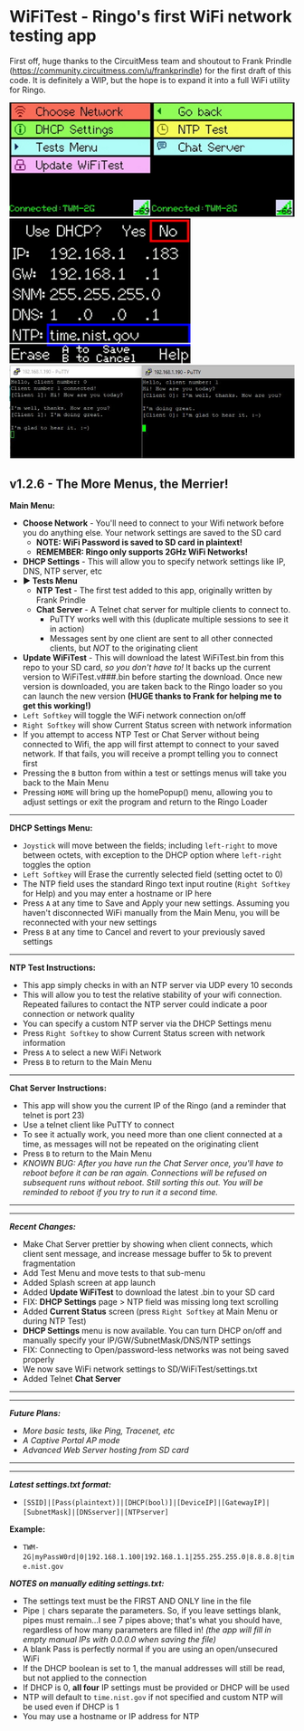 # WiFiTest - Ringo's first WiFi network testing app

First off, huge thanks to the CircuitMess team and shoutout to Frank Prindle (https://community.circuitmess.com/u/frankprindle) for the
first draft of this code. It is definitely a WIP, but the hope is to expand it into a full WiFi utility for Ringo.

![Screenshot](WiFiTest_screenshot.jpg) 
![Screenshot](WiFiTest_DHCPSettings_screenshot.jpg)
![Screenshot](WiFiTest_ChatServer_screenshot.jpg)

## **v1.2.6 - The More Menus, the Merrier!**

**Main Menu:**
 * **Choose Network** - You'll need to connect to your Wifi network before you do anything else. Your network settings are saved to the SD card
   * **NOTE: WiFi Password is saved to SD card in plaintext!**
   * **REMEMBER: Ringo only supports 2GHz WiFi Networks!**
 * **DHCP Settings** - This will allow you to specify network settings like IP, DNS, NTP server, etc
 * **► Tests Menu**
    * **NTP Test** - The first test added to this app, originally written by Frank Prindle
    * **Chat Server** - A Telnet chat server for multiple clients to connect to. 
      * PuTTY works well with this (duplicate multiple sessions to see it in action)
      * Messages sent by one client are sent to all other connected clients, but _NOT_ to the originating client
 * **Update WiFiTest** - This will download the latest WiFiTest.bin from this repo to your SD card, _so you don't have to!_ It backs up the current version to WiFiTest.v###.bin before starting the download. Once new version is downloaded, you are taken back to the Ringo loader so you can launch the new version **(HUGE thanks to Frank for helping me to get this working!)**
 * `Left Softkey` will toggle the WiFi network connection on/off
 * `Right Softkey` will show Current Status screen with network information
 * If you attempt to access NTP Test or Chat Server without being connected to Wifi, the app will first attempt to connect to your saved network. If that fails, you will receive a prompt telling you to connect first
 * Pressing the `B` button from within a test or settings menus will take you back to the Main Menu
 * Pressing `HOME` will bring up the homePopup() menu, allowing you to adjust settings or exit the program and return to the Ringo Loader
-----
**DHCP Settings Menu:**
 * `Joystick` will move between the fields; including `left-right` to move between octets, with exception to the DHCP option where `left-right` toggles the option
 * `Left Softkey` will Erase the currently selected field (setting octet to 0)
 * The NTP field uses the standard Ringo text input routine (`Right Softkey` for Help) and you may enter a hostname or IP here
 * Press `A` at any time to Save and Apply your new settings. Assuming you haven't disconnected WiFi manually from the Main Menu, you will be reconnected with your new settings
 * Press `B` at any time to Cancel and revert to your previously saved settings
-----
**NTP Test Instructions:**
 * This app simply checks in with an NTP server via UDP every 10 seconds
 * This will allow you to test the relative stability of your wifi connection. Repeated failures to contact the NTP server could indicate a poor connection or network quality
 * You can specify a custom NTP server via the DHCP Settings menu
 * Press `Right Softkey` to show Current Status screen with network information
 * Press `A` to select a new WiFi Network
 * Press `B` to return to the Main Menu
-----
**Chat Server Instructions:**
 * This app will show you the current IP of the Ringo (and a reminder that telnet is port 23)
 * Use a telnet client like PuTTY to connect
 * To see it actually work, you need more than one client connected at a time, as messages will not be repeated on the originating client
 * Press `B` to return to the Main Menu
 * _KNOWN BUG: After you have run the Chat Server once, you'll have to reboot before it can be ran again. Connections will be refused on subsequent runs without reboot. Still sorting this out. You will be reminded to reboot if you try to run it a second time._
-----
-----
_**Recent Changes:**_
 * Make Chat Server prettier by showing when client connects, which client sent message, and increase message buffer to 5k to prevent fragmentation
 * Add Test Menu and move tests to that sub-menu
 * Added Splash screen at app launch
 * Added **Update WiFiTest** to download the latest .bin to your SD card
 * FIX: **DHCP Settings** page > NTP field was missing long text scrolling
 * Added **Current Status** screen (press `Right Softkey` at Main Menu or during NTP Test)
 * **DHCP Settings** menu is now available. You can turn DHCP on/off and manually specify your IP/GW/SubnetMask/DNS/NTP settings
 * FIX: Connecting to Open/password-less networks was not being saved properly
 * We now save WiFi network settings to SD/WiFiTest/settings.txt
 * Added Telnet **Chat Server**
-----
-----
_**Future Plans:**_
 * _More basic tests, like Ping, Tracenet, etc_
 * _A Captive Portal AP mode_
 * _Advanced Web Server hosting from SD card_
-----
-----
_**Latest settings.txt format:**_
 * `[SSID]|[Pass(plaintext)]|[DHCP(bool)]|[DeviceIP]|[GatewayIP]|[SubnetMask]|[DNSserver]|[NTPserver]`

**Example:**
 * `TWM-2G|myPassW0rd|0|192.168.1.100|192.168.1.1|255.255.255.0|8.8.8.8|time.nist.gov`

_**NOTES on manually editing settings.txt:**_ 
 * The settings text must be the FIRST AND ONLY line in the file
 * Pipe `|` chars separate the parameters. So, if you leave settings blank, pipes must remain...I see 7 pipes above; that's what you should have, regardless of how many parameters are filled in! _(the app will fill in empty manual IPs with 0.0.0.0 when saving the file)_
 * A blank Pass is perfectly normal if you are using an open/unsecured WiFi
 * If the DHCP boolean is set to 1, the manual addresses will still be read, but not applied to the connection
 * If DHCP is 0, **all four** IP settings must be provided or DHCP will be used
 * NTP will default to `time.nist.gov` if not specified and custom NTP will be used even if DHCP is 1
 * You may use a hostname or IP address for NTP
